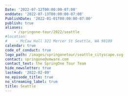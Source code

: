 ```yaml
---
Date: '2022-07-12T00:00:00-07:00'
enddate: '2022-07-13T00:00:00-07:00'
PublishDate: '2022-01-01T00:00:00-07:00'
publish: true
aliases:
    - /springone-tour/2022/seattle
#location:
#    - McCaw Hall 321 Mercer St Seattle, WA 98109
calendar: true
code_of_conduct: true
logo_path: /images/springonetour/seattle_cityscape.svg
contact: springone@vmware.com
contact_text: the SpringOne Tour Team
hide_newsletter: true
lastmod: '2022-02-09'
no_episode_title: true
no_streaming_label: true
title: Seattle
---
```


